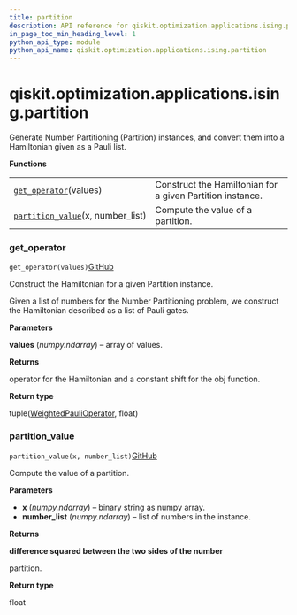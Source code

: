```yaml
---
title: partition
description: API reference for qiskit.optimization.applications.ising.partition
in_page_toc_min_heading_level: 1
python_api_type: module
python_api_name: qiskit.optimization.applications.ising.partition
---
```


<span id="qiskit-optimization-applications-ising-partition" />

# qiskit.optimization.applications.ising.partition

Generate Number Partitioning (Partition) instances, and convert them into a Hamiltonian given as a Pauli list.

**Functions**

|                                                                                                                                                                            |                                                           |
| -------------------------------------------------------------------------------------------------------------------------------------------------------------------------- | --------------------------------------------------------- |
| [`get_operator`](#qiskit.optimization.applications.ising.partition.get_operator "qiskit.optimization.applications.ising.partition.get_operator")(values)                   | Construct the Hamiltonian for a given Partition instance. |
| [`partition_value`](#qiskit.optimization.applications.ising.partition.partition_value "qiskit.optimization.applications.ising.partition.partition_value")(x, number\_list) | Compute the value of a partition.                         |

### get\_operator

<span id="qiskit.optimization.applications.ising.partition.get_operator" />

`get_operator(values)`[GitHub](https://github.com/qiskit-community/qiskit-aqua/tree/stable/0.7/qiskit/optimization/applications/ising/partition.py "view source code")

Construct the Hamiltonian for a given Partition instance.

Given a list of numbers for the Number Partitioning problem, we construct the Hamiltonian described as a list of Pauli gates.

**Parameters**

**values** (*numpy.ndarray*) – array of values.

**Returns**

operator for the Hamiltonian and a constant shift for the obj function.

**Return type**

tuple([WeightedPauliOperator](qiskit.aqua.operators.legacy.WeightedPauliOperator "qiskit.aqua.operators.legacy.WeightedPauliOperator"), float)

### partition\_value

<span id="qiskit.optimization.applications.ising.partition.partition_value" />

`partition_value(x, number_list)`[GitHub](https://github.com/qiskit-community/qiskit-aqua/tree/stable/0.7/qiskit/optimization/applications/ising/partition.py "view source code")

Compute the value of a partition.

**Parameters**

*   **x** (*numpy.ndarray*) – binary string as numpy array.
*   **number\_list** (*numpy.ndarray*) – list of numbers in the instance.

**Returns**

**difference squared between the two sides of the number**

partition.

**Return type**

float

